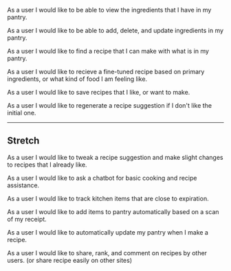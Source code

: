 As a user I would like to be able to view the ingredients that I have in my pantry.

As a user I would like to be able to add, delete, and update ingredients in my pantry.

As a user I would like to find a recipe that I can make with what is in my pantry.

As a user I would like to recieve a fine-tuned recipe based on primary ingredients, or what kind of food I am feeling like.

As a user I would like to save recipes that I like, or want to make.

As a user I would like to regenerate a recipe suggestion if I don't like the initial one.

---
Stretch
---

As a user I would like to tweak a recipe suggestion and make slight changes to recipes that I already like.

As a user I would like to ask a chatbot for basic cooking and recipe assistance.

As a user I would like to track kitchen items that are close to expiration.

As a user I would like to add items to pantry automatically based on a scan of my receipt.

As a user I would like to automatically update my pantry when I make a recipe.

As a user I would like to share, rank, and comment on recipes by other users. (or share recipe easily on other sites)

